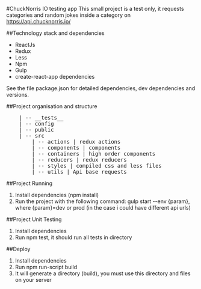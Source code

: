 #ChuckNorris IO testing app
This small project is a test only, it requests categories and random jokes inside a category on https://api.chucknorris.io/

##Technology stack and dependencies
- ReactJs
- Redux
- Less
- Npm
- Gulp
- create-react-app dependencies

See the file package.json for detailed dependencies, dev dependencies and versions.

##Project organisation and structure
<pre>
    | -- __tests__
    | -- config
    | -- public
    | -- src
        | -- actions | redux actions
        | -- components | components
        | -- containers | high order components
        | -- reducers | redux reducers
        | -- styles | compiled css and less files
        | -- utils | Api base requests
</pre>

##Project Running
1. Install dependencies (npm install)
2. Run the project with the following command: gulp start --env {param}, where {param}=dev or prod (in the case i could have different api urls)

##Project Unit Testing
1. Install dependencies
2. Run npm test, it should run all tests in directory

##Deploy
1. Install dependencies
2. Run npm run-script build
3. It will generate a directory (build), you must use this directory and files on your server